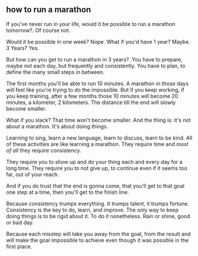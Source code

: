 ## how to run a marathon

If you've never run in your life, would it be possible to run a marathon tomorrow?.
Of course not.

Would it be possible in one week? Nope.
What if you'd have 1 year? Maybe.
3 Years? Yes.

But how can you get to run a marathon in 3 years?.
You have to prepare, maybe not each day, but frequently and consistently.
You have to plan, to define the many small steps in between.

The first months you'll be able to run 10 minutes. A marathon in those days will feel like you're trying to do the impossible.
But if you keep working, if you keep training, after a few months those 10 minutes will become 20 minutes, a kilometer, 2 kilometers.
The distance till the end will slowly become smaller.

What if you slack? That time won't become smaller.
And the thing is: it's not about a marathon. It's about doing things.

Learning to sing, learn a new language, learn to discuss, learn to be kind.
All of these activities are like learning a marathon. They require time and _most of all_ they require consistency.

They require you to show up and do your thing each and every day for a long time.
They require you to not give up, to continue even if it seems too far, out of your reach.

And if you do trust that the end is gonna come, that you'll get to that goal one step at a time, then you'll get to the finish line.

Because consistency trumps everything. It trumps talent, it trumps fortune.
Consistency is the key to do, learn, and improve.
The only way to keep doing things is to be rigid about it. To do it nonetheless. Rain or shine, good or bad day.

Because each misstep will take you away from the goal, from the result and will make the goal impossible to achieve even though it was possible in the first place.
